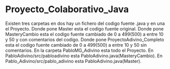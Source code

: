 # Proyecto_Colaborativo_Java
Existen tres carpetas  en dos hay un fichero del codigo fuente .java y en una el Proyecto.
Donde pone Master esta el codigo fuente original.
Donde pone MasteryCambio esta el codigo fuente cambiado de 0 a 499(500) a entre 10 y 50 y con comentarios del codigo.
Donde pone ProyectoAdivino_Completo esta el codigo fuente cambiado de 0 a 499(500) a entre 10 y 50  sin comentarios.
En la carpeta PabloMG_Adivino esta todo el Proyecto.
En PabloAdivino/src/pabloadivino esta PabloAdivino.java(MasteryCambio).
En Pablo_Adivino/src/pablo_adivino esta PabloAdivino.java(Master).

